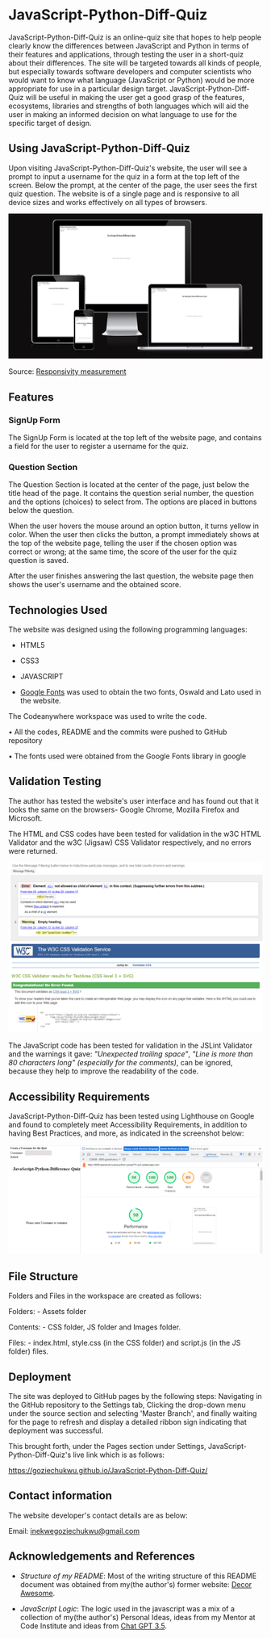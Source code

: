 # JavaScript-Python-Diff-Quiz

JavaScript-Python-Diff-Quiz is an online-quiz site that hopes to help people clearly know the differences between JavaScript and Python in terms of their features and applications, through testing the user in a short-quiz about their differences. The site will be targeted towards all kinds of people, but especially towards software developers and computer scientists who would want to know what language (JavaScript or Python) would be more appropriate for use in a particular design target. JavaScript-Python-Diff-Quiz will be useful in making the user get a good grasp of the features, ecosystems, libraries and strengths of both languages which will aid the user in making an informed decision on what language to use for the specific target of design.

## Using JavaScript-Python-Diff-Quiz

Upon visiting JavaScript-Python-Diff-Quiz's website, the user will see a prompt to input a username for the quiz in a form at the top left of the screen. Below the prompt, at the center of the page, the user sees the first quiz question. The website is of a single page and is responsive to all device sizes and works effectively on all types of browsers.

<img src="./assets/images/responsiveness-screenshot.PNG" alt="Responsiveness Screenshot">

Source: [Responsivity measurement](https://ui.dev/amiresponsive?url=https://goziechukwu.github.io/JavaScript-Python-Diff-Quiz/)

## Features

### SignUp Form

The SignUp Form is located at the top left of the website page, and contains a field for the user to register a username for the quiz.

### Question Section

The Question Section is located at the center of the page, just below the title head of the page. It contains the question serial number, the question and the options (choices) to select from. The options are placed in buttons below the question.

When the user hovers the mouse around an option button, it turns yellow in color. When the user then clicks the button, a prompt immediately shows at the top of the website page, telling the user if the chosen option was correct or wrong; at the same time, the score of the user for the quiz question is saved.

After the user finishes answering the last question, the website page then shows the user's username and the obtained score.

## Technologies Used

The website was designed using the following programming languages:

- HTML5

- CSS3
  
- JAVASCRIPT

- [Google Fonts](https://fonts.google.com/) was used to obtain the two fonts, Oswald and Lato used in the website.

The Codeanywhere workspace was used to write the code. 

• All the codes, README and the commits were pushed to GitHub repository

• The fonts used were obtained from the Google Fonts library in google

## Validation Testing

The author has tested the website's user interface and has found out that it looks the same on the browsers- Google Chrome, Mozilla Firefox and Microsoft.

The HTML and CSS codes have been tested for validation in the w3C HTML Validator and the w3C (Jigsaw) CSS Validator respectively, and no errors were returned.

<img src="./assets/images/validation-testing-screenshot-1.PNG" alt="First Validation Testing">

<img src="./assets/images/validation-testing-screenshot-2.PNG" alt="Second Validation Testing">

The JavaScript code has been tested for validation in the JSLint Validator and the warnings it gave: _"Unexpected trailing space"_, _"Line is more than 80 characters long" (especially for the comments)_, can be ignored, because they help to improve the readability of the code.

## Accessibility Requirements

JavaScript-Python-Diff-Quiz has been tested using Lighthouse on Google and found to completely meet Accessibility Requirements, in addition to having Best Practices, and more, as indicated in the screenshot below:

<img src="./assets/images/accessibility-requirements-score-screenshot.PNG" alt="Accessibility Requirements Score">

## File Structure

Folders and Files in the workspace are created as follows:

Folders: - Assets folder

Contents: - CSS folder, JS folder and Images folder.

Files: - index.html, style.css (in the CSS folder) and script.js (in the JS folder) files.

## Deployment

The site was deployed to GitHub pages by the following steps:
Navigating in the GitHub repository to the Settings tab,
Clicking the drop-down menu under the source section and selecting 'Master Branch', and finally waiting for the page to refresh and display a detailed ribbon sign indicating that deployment was successful.

This brought forth, under the Pages section under Settings, JavaScript-Python-Diff-Quiz's live link which is as follows:

<https://goziechukwu.github.io/JavaScript-Python-Diff-Quiz/>

## Contact information

The website developer's contact details are as below:

Email: inekwegoziechukwu@gmail.com

## Acknowledgements and References

- _Structure of my README_: Most of the writing structure of this README document was obtained from my(the author's) former website: [Decor Awesome](https://goziechukwu.github.io/decor-awesome/).

- _JavaScript Logic_: The logic used in the javascript was a mix of a collection of my(the author's) Personal Ideas, ideas from my Mentor at Code Institute and ideas from [Chat GPT 3.5](https://chat.openai.com/).

